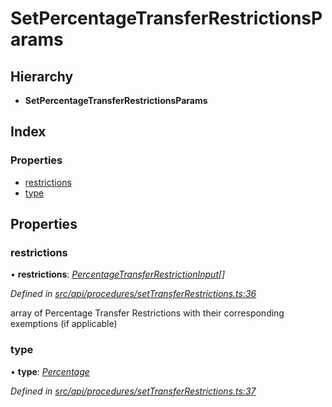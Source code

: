# SetPercentageTransferRestrictionsParams

## Hierarchy

* **SetPercentageTransferRestrictionsParams**

## Index

### Properties

* [restrictions](setpercentagetransferrestrictionsparams.md#restrictions)
* [type](setpercentagetransferrestrictionsparams.md#type)

## Properties

### restrictions

• **restrictions**: [_PercentageTransferRestrictionInput_](percentagetransferrestrictioninput.md)_\[\]_

_Defined in_ [_src/api/procedures/setTransferRestrictions.ts:36_](https://github.com/PolymathNetwork/polymesh-sdk/blob/23062de4/src/api/procedures/setTransferRestrictions.ts#L36)

array of Percentage Transfer Restrictions with their corresponding exemptions \(if applicable\)

### type

• **type**: [_Percentage_](../enums/transferrestrictiontype.md#percentage)

_Defined in_ [_src/api/procedures/setTransferRestrictions.ts:37_](https://github.com/PolymathNetwork/polymesh-sdk/blob/23062de4/src/api/procedures/setTransferRestrictions.ts#L37)

